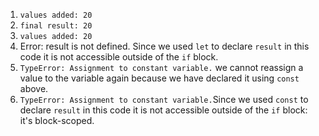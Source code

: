 1. ```values added: 20``` 
2. ```final result: 20```
3. ```values added: 20```
4. Error: result is not defined. Since we used ```let``` to declare ```result``` in this code it is not accessible outside of the ```if``` block.
5. ```TypeError: Assignment to constant variable.``` we cannot reassign a value to the variable again because we have declared it using ```const``` above.
6. ```TypeError: Assignment to constant variable.```Since we used ```const``` to declare ```result``` in this code it is not accessible outside of the ```if``` block: it's block-scoped.